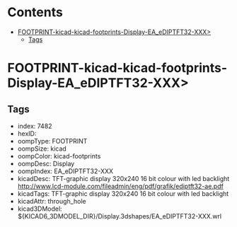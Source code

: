 



Contents
========

* [FOOTPRINT-kicad-kicad-footprints-Display-EA_eDIPTFT32-XXX>](#footprint-kicad-kicad-footprints-display-ea_ediptft32-xxx)
	* [Tags](#tags)

# FOOTPRINT-kicad-kicad-footprints-Display-EA_eDIPTFT32-XXX>

## Tags

- index: 7482
- hexID: 
- oompType: FOOTPRINT
- oompSize: kicad
- oompColor: kicad-footprints
- oompDesc: Display
- oompIndex: EA_eDIPTFT32-XXX
- kicadDesc: TFT-graphic display 320x240 16 bit colour with led backlight http://www.lcd-module.com/fileadmin/eng/pdf/grafik/ediptft32-ae.pdf
- kicadTags: TFT-graphic display 320x240 16 bit colour with led backlight
- kicadAttr: through_hole
- kicad3DModel: ${KICAD6_3DMODEL_DIR}/Display.3dshapes/EA_eDIPTFT32-XXX.wrl
